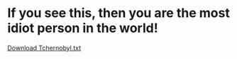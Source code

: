 # If you see this, then you are the most idiot person in the world!

[Download Tchernobyl.txt](https://github.com/gaziduc/you-are-an-idiot/raw/refs/heads/main/Tchernobyl.txt)

